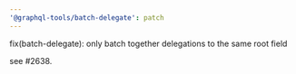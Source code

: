 ```yaml
---
'@graphql-tools/batch-delegate': patch
---
```


fix(batch-delegate): only batch together delegations to the same root field

see #2638.
